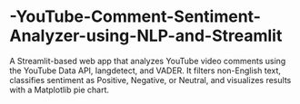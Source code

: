 # -YouTube-Comment-Sentiment-Analyzer-using-NLP-and-Streamlit
A Streamlit-based web app that analyzes YouTube video comments using the YouTube Data API, langdetect, and VADER. It filters non-English text, classifies sentiment as Positive, Negative, or Neutral, and visualizes results with a Matplotlib pie chart.
